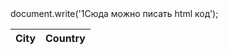 <!doctype html>
<html lang="ru">

<head>
  <meta charset="UTF-8">
</head>
    
<body>
document.write('1Сюда можно писать html код'); 
<table id="table">
    <thead>
        <tr>
            <th>City</th>
            <th>Country</th>
        </tr>
    </thead>
    <tbody>
    </tbody>
</table>

<script src ="https://nn52.github.io/control2/main.js">
document.write('2Сюда можно писать html код');
alert("Два");
</script>

<script>
document.write('2Сюда можно писать html код');
alert("Два");
</script>

</body>

